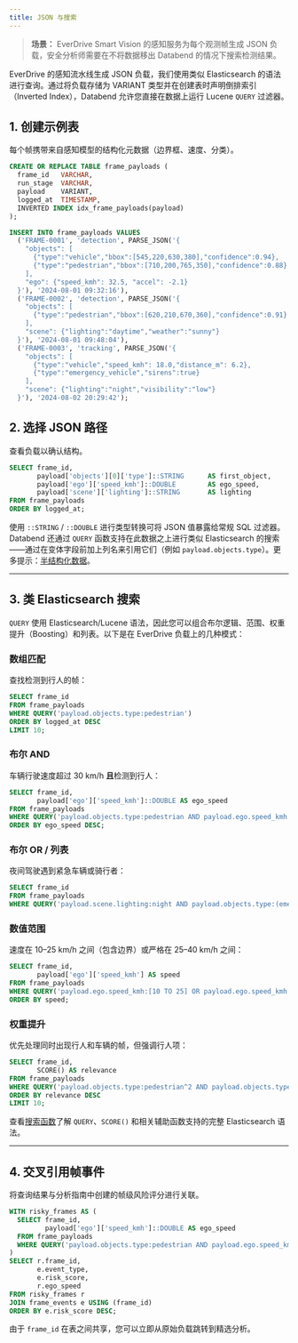 ```yaml
---
title: JSON 与搜索
---
```


> **场景：** EverDrive Smart Vision 的感知服务为每个观测帧生成 JSON 负载，安全分析师需要在不将数据移出 Databend 的情况下搜索检测结果。

EverDrive 的感知流水线生成 JSON 负载，我们使用类似 Elasticsearch 的语法进行查询。通过将负载存储为 VARIANT 类型并在创建表时声明倒排索引（Inverted Index），Databend 允许您直接在数据上运行 Lucene `QUERY` 过滤器。

## 1. 创建示例表
每个帧携带来自感知模型的结构化元数据（边界框、速度、分类）。

```sql
CREATE OR REPLACE TABLE frame_payloads (
  frame_id   VARCHAR,
  run_stage  VARCHAR,
  payload    VARIANT,
  logged_at  TIMESTAMP,
  INVERTED INDEX idx_frame_payloads(payload)
);

INSERT INTO frame_payloads VALUES
  ('FRAME-0001', 'detection', PARSE_JSON('{
    "objects": [
      {"type":"vehicle","bbox":[545,220,630,380],"confidence":0.94},
      {"type":"pedestrian","bbox":[710,200,765,350],"confidence":0.88}
    ],
    "ego": {"speed_kmh": 32.5, "accel": -2.1}
  }'), '2024-08-01 09:32:16'),
  ('FRAME-0002', 'detection', PARSE_JSON('{
    "objects": [
      {"type":"pedestrian","bbox":[620,210,670,360],"confidence":0.91}
    ],
    "scene": {"lighting":"daytime","weather":"sunny"}
  }'), '2024-08-01 09:48:04'),
  ('FRAME-0003', 'tracking', PARSE_JSON('{
    "objects": [
      {"type":"vehicle","speed_kmh": 18.0,"distance_m": 6.2},
      {"type":"emergency_vehicle","sirens":true}
    ],
    "scene": {"lighting":"night","visibility":"low"}
  }'), '2024-08-02 20:29:42');
```

## 2. 选择 JSON 路径
查看负载以确认结构。

```sql
SELECT frame_id,
       payload['objects'][0]['type']::STRING      AS first_object,
       payload['ego']['speed_kmh']::DOUBLE        AS ego_speed,
       payload['scene']['lighting']::STRING       AS lighting
FROM frame_payloads
ORDER BY logged_at;
```

使用 `::STRING` / `::DOUBLE` 进行类型转换可将 JSON 值暴露给常规 SQL 过滤器。Databend 还通过 `QUERY` 函数支持在此数据之上进行类似 Elasticsearch 的搜索——通过在变体字段前加上列名来引用它们（例如 `payload.objects.type`）。更多提示：[半结构化数据](/guides/load-data/load-semistructured/load-ndjson)。

---

## 3. 类 Elasticsearch 搜索
`QUERY` 使用 Elasticsearch/Lucene 语法，因此您可以组合布尔逻辑、范围、权重提升（Boosting）和列表。以下是在 EverDrive 负载上的几种模式：

### 数组匹配
查找检测到行人的帧：

```sql
SELECT frame_id
FROM frame_payloads
WHERE QUERY('payload.objects.type:pedestrian')
ORDER BY logged_at DESC
LIMIT 10;
```

### 布尔 AND
车辆行驶速度超过 30 km/h **且**检测到行人：

```sql
SELECT frame_id,
       payload['ego']['speed_kmh']::DOUBLE AS ego_speed
FROM frame_payloads
WHERE QUERY('payload.objects.type:pedestrian AND payload.ego.speed_kmh:[30 TO *]')
ORDER BY ego_speed DESC;
```

### 布尔 OR / 列表
夜间驾驶遇到紧急车辆或骑行者：

```sql
SELECT frame_id
FROM frame_payloads
WHERE QUERY('payload.scene.lighting:night AND payload.objects.type:(emergency_vehicle OR cyclist)');
```

### 数值范围
速度在 10–25 km/h 之间（包含边界）或严格在 25–40 km/h 之间：

```sql
SELECT frame_id,
       payload['ego']['speed_kmh'] AS speed
FROM frame_payloads
WHERE QUERY('payload.ego.speed_kmh:[10 TO 25] OR payload.ego.speed_kmh:{25 TO 40}')
ORDER BY speed;
```

### 权重提升
优先处理同时出现行人和车辆的帧，但强调行人项：

```sql
SELECT frame_id,
       SCORE() AS relevance
FROM frame_payloads
WHERE QUERY('payload.objects.type:pedestrian^2 AND payload.objects.type:vehicle')
ORDER BY relevance DESC
LIMIT 10;
```

查看[搜索函数](/sql/sql-functions/search-functions)了解 `QUERY`、`SCORE()` 和相关辅助函数支持的完整 Elasticsearch 语法。

---

## 4. 交叉引用帧事件
将查询结果与分析指南中创建的帧级风险评分进行关联。

```sql
WITH risky_frames AS (
  SELECT frame_id,
         payload['ego']['speed_kmh']::DOUBLE AS ego_speed
  FROM frame_payloads
  WHERE QUERY('payload.objects.type:pedestrian AND payload.ego.speed_kmh:[30 TO *]')
)
SELECT r.frame_id,
       e.event_type,
       e.risk_score,
       r.ego_speed
FROM risky_frames r
JOIN frame_events e USING (frame_id)
ORDER BY e.risk_score DESC;
```

由于 `frame_id` 在表之间共享，您可以立即从原始负载跳转到精选分析。